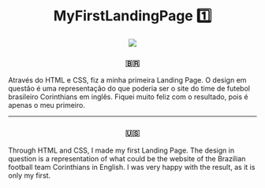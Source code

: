 <h1 align="center"> MyFirstLandingPage 1️⃣ </h1>

<div align="center">
  <img src="https://user-images.githubusercontent.com/114448911/216652292-9fe0e2ae-e1c0-418b-a2dd-9ed78ad14a9d.png">
</div>

<h3 align="center"> 🇧🇷 </h3>

Através do HTML e CSS, fiz a minha primeira Landing Page. O design em questão é uma representação do que poderia ser o site do time de futebol brasileiro Corinthians em inglês. Fiquei muito feliz com o resultado, pois é apenas o meu primeiro.

-----------------------------------------------------------------------------------------------------------------------------------------------------------

<h3 align="center"> 🇺🇸 </h3>

Through HTML and CSS, I made my first Landing Page. The design in question is a representation of what could be the website of the Brazilian football team Corinthians in English. I was very happy with the result, as it is only my first.
